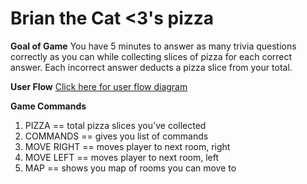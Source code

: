 # Brian the Cat <3's pizza

**Goal of Game**
You have 5 minutes to answer as many trivia questions correctly as you can while collecting slices of pizza for each correct answer. Each incorrect answer deducts a pizza slice from your total.

**User Flow**
[Click here for user flow diagram](https://docs.google.com/drawings/d/1KRPnZevfuHmyybVDCT_uEbo-M3rmzDrGQkN74D7BkVo/edit)

**Game Commands**
1. PIZZA == total pizza slices you've collected
2. COMMANDS == gives you list of commands
3. MOVE RIGHT == moves player to next room, right
4. MOVE LEFT == moves player to next room, left
5. MAP == shows you map of rooms you can move to
